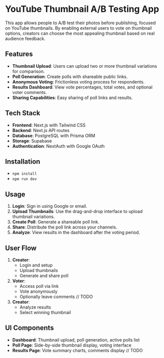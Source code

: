 # YouTube Thumbnail A/B Testing App

This app allows people to A/B test their photos before publishing, focused on YouTube thumbnails. By enabling external users to vote on thumbnail options, creators can choose the most appealing thumbnail based on real audience feedback.

## Features

- **Thumbnail Upload**: Users can upload two or more thumbnail variations for comparison.
- **Poll Generation**: Create polls with shareable public links.
- **Anonymous Voting**: Frictionless voting process for respondents.
- **Results Dashboard**: View vote percentages, total votes, and optional voter comments.
- **Sharing Capabilities**: Easy sharing of poll links and results.

## Tech Stack

- **Frontend**: Next.js with Tailwind CSS
- **Backend**: Next.js API routes
- **Database**: PostgreSQL with Prisma ORM
- **Storage**: Supabase
- **Authentication**: NextAuth with Google OAuth

## Installation

- `npm install`
- `npm run dev`

## Usage

1. **Login**: Sign in using Google or email.
2. **Upload Thumbnails**: Use the drag-and-drop interface to upload thumbnail variations.
3. **Create Poll**: Generate a shareable poll link.
4. **Share**: Distribute the poll link across your channels.
5. **Analyze**: View results in the dashboard after the voting period.

## User Flow

1. **Creator**:
   - Login and setup
   - Upload thumbnails
   - Generate and share poll
2. **Voter**:
   - Access poll via link
   - Vote anonymously
   - Optionally leave comments // TODO
3. **Creator**:
   - Analyze results
   - Select winning thumbnail

## UI Components

- **Dashboard**: Thumbnail upload, poll generation, active polls list
- **Poll Page**: Side-by-side thumbnail display, voting interface
- **Results Page**: Vote summary charts, comments display // TODO